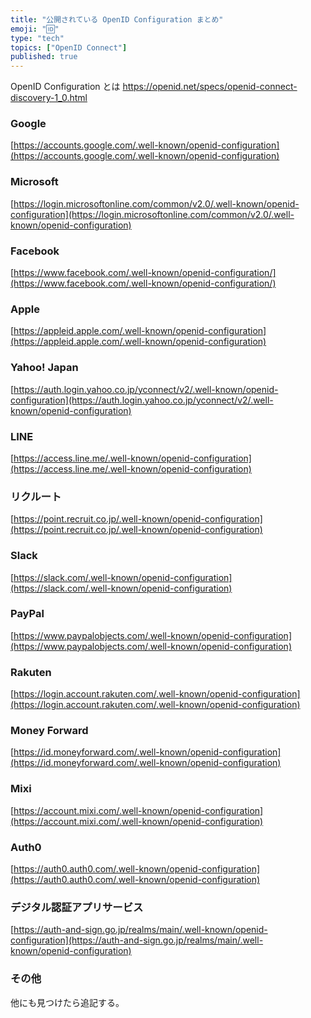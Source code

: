 ```yaml
---
title: "公開されている OpenID Configuration まとめ"
emoji: "🆔"
type: "tech"
topics: ["OpenID Connect"]
published: true
---
```


OpenID Configuration とは
https://openid.net/specs/openid-connect-discovery-1_0.html

### Google
   
[https://accounts.google.com/.well-known/openid-configuration](https://accounts.google.com/.well-known/openid-configuration)

### Microsoft

[https://login.microsoftonline.com/common/v2.0/.well-known/openid-configuration](https://login.microsoftonline.com/common/v2.0/.well-known/openid-configuration)

### Facebook

[https://www.facebook.com/.well-known/openid-configuration/](https://www.facebook.com/.well-known/openid-configuration/)

### Apple

[https://appleid.apple.com/.well-known/openid-configuration](https://appleid.apple.com/.well-known/openid-configuration)

### Yahoo! Japan

[https://auth.login.yahoo.co.jp/yconnect/v2/.well-known/openid-configuration](https://auth.login.yahoo.co.jp/yconnect/v2/.well-known/openid-configuration)

### LINE

[https://access.line.me/.well-known/openid-configuration](https://access.line.me/.well-known/openid-configuration)

### リクルート

[https://point.recruit.co.jp/.well-known/openid-configuration](https://point.recruit.co.jp/.well-known/openid-configuration)

### Slack

[https://slack.com/.well-known/openid-configuration](https://slack.com/.well-known/openid-configuration)

### PayPal

[https://www.paypalobjects.com/.well-known/openid-configuration](https://www.paypalobjects.com/.well-known/openid-configuration)

### Rakuten

[https://login.account.rakuten.com/.well-known/openid-configuration](https://login.account.rakuten.com/.well-known/openid-configuration)

### Money Forward

[https://id.moneyforward.com/.well-known/openid-configuration](https://id.moneyforward.com/.well-known/openid-configuration)

### Mixi

[https://account.mixi.com/.well-known/openid-configuration](https://account.mixi.com/.well-known/openid-configuration)

### Auth0

[https://auth0.auth0.com/.well-known/openid-configuration](https://auth0.auth0.com/.well-known/openid-configuration)

### デジタル認証アプリサービス

[https://auth-and-sign.go.jp/realms/main/.well-known/openid-configuration](https://auth-and-sign.go.jp/realms/main/.well-known/openid-configuration)


### その他

他にも見つけたら追記する。
